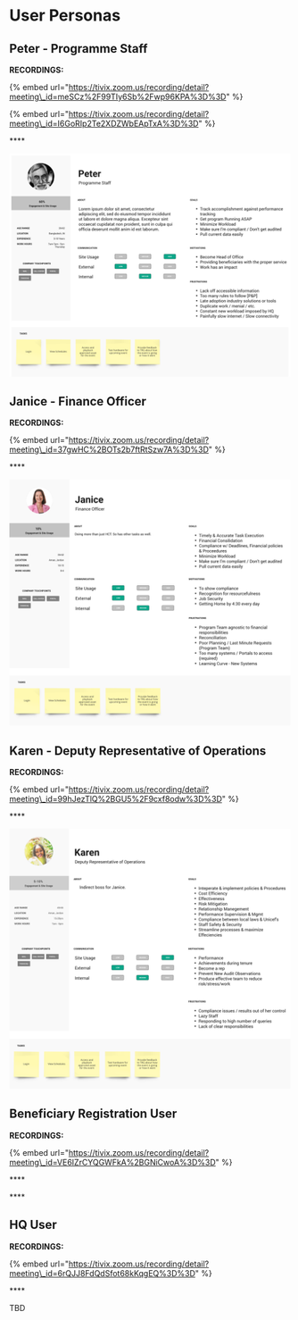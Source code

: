 # User Personas

## Peter - Programme Staff

**RECORDINGS:**

{% embed url="https://tivix.zoom.us/recording/detail?meeting\_id=meSCz%2F99TIy6Sb%2Fwp96KPA%3D%3D" %}

{% embed url="https://tivix.zoom.us/recording/detail?meeting\_id=I6GoRIp2Te2XDZWbEApTxA%3D%3D" %}

\*\*\*\*

![](../.gitbook/assets/peter.png)

## Janice - Finance Officer

**RECORDINGS:**

{% embed url="https://tivix.zoom.us/recording/detail?meeting\_id=37gwHC%2BOTs2b7ftRtSzw7A%3D%3D" %}

\*\*\*\*

![](../.gitbook/assets/janice.png)

## Karen - Deputy Representative of Operations

**RECORDINGS:**

{% embed url="https://tivix.zoom.us/recording/detail?meeting\_id=99hJezTlQ%2BGU5%2F9cxf8odw%3D%3D" %}

\*\*\*\*

![](../.gitbook/assets/karen.png)

## Beneficiary Registration User

**RECORDINGS:**

{% embed url="https://tivix.zoom.us/recording/detail?meeting\_id=VE6IZrCYQGWFkA%2BGNiCwoA%3D%3D" %}

\*\*\*\*

\*\*\*\*

## HQ User

**RECORDINGS:**

{% embed url="https://tivix.zoom.us/recording/detail?meeting\_id=6rQJJ8FdQdSfot68kKqgEQ%3D%3D" %}

\*\*\*\*

TBD



